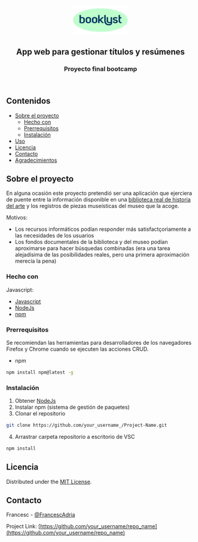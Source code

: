 <!-- PROJECT LOGO -->
<br />
<p align="center">
  <a href="https://github.com/othneildrew/# booklyst">
    <img src="logo/large_booklyst-2.png" alt="Logo" width="150" height="80">
  </a>

  <h2 align="center">
      App web para gestionar títulos y resúmenes
  </h2>
  <h3 align="center">
    Proyecto final bootcamp
  </h3>
    <br />
  
  </p>
</p>



<!-- CONTENIDOS -->
## Contenidos

* [Sobre el proyecto](#sobre-el-proyecto)
  * [Hecho con](#hecho-con)
  * [Prerrequisitos](#prerrequisitos)
  * [Instalación](#instalación)
* [Uso](#uso)
* [Licencia](#licencia)
* [Contacto](#contacto)
* [Agradecimientos](#Agradecimientos)



<!-- Sobre el proyecto -->
## Sobre el proyecto

En alguna ocasión este proyecto pretendió ser una aplicación que ejerciera de puente entre la información disponible en una [biblioteca real de historia del arte](https://www.museunacional.cat/ca/biblioteca-i-arxiu) y los registros de piezas museísticas del museo que la acoge.

Motivos:
* Los recursos informáticos podían responder más satisfactçoriamente a las necesidades de los usuarios
* Los fondos documentales de la biblioteca y del museo podían aproximarse para hacer búsquedas combinadas (era una tarea alejadísima de las posibilidades reales, pero una primera aproximación merecía la pena)

### Hecho con
Javascript:
* [Javascript](https://www.javascript.com/)
* [NodeJs](https://nodejs.org/)
* [npm](https://www.npmjs.com/)

### Prerrequisitos

Se recomiendan las herramientas para desarrolladores de los navegadores Firefox y Chrome cuando se ejecuten las acciones CRUD.

* npm
```sh
npm install npm@latest -g
```

### Instalación

1. Obtener [NodeJs](https://nodejs.org/en/download/)
2. Instalar npm (sistema de gestión de paquetes)
3. Clonar el repositorio
```sh
git clone https://github.com/your_username_/Project-Name.git
```
4. Arrastrar carpeta repositorio a escritorio de VSC
```sh
npm install
```

<!-- LICENCIA -->
## Licencia

Distributed under the [MIT License](https://opensource.org/licenses/MIT). 

<!-- CONTACTO -->
## Contacto

Francesc - [@FrancescAdria](https://twitter.com/FrancescAdria)

Project Link: [https://github.com/your_username/repo_name](https://github.com/your_username/repo_name)






<!-- MARKDOWN LINKS & IMAGES-->
<!-- https://www.markdownguide.org/basic-syntax/#reference-style-links -->
<!--[contributors-shield]: https://img.shields.io/github/contributors/othneildrew/Best-README-Template.svg?style=flat-square
[contributors-url]: https://github.com/othneildrew/Best-README-Template/graphs/contributors
[forks-shield]: https://img.shields.io/github/forks/othneildrew/Best-README-Template.svg?style=flat-square
[forks-url]: https://github.com/othneildrew/Best-README-Template/network/members
[stars-shield]: https://img.shields.io/github/stars/othneildrew/Best-README-Template.svg?style=flat-square
[stars-url]: https://github.com/othneildrew/Best-README-Template/stargazers
[issues-shield]: https://img.shields.io/github/issues/othneildrew/Best-README-Template.svg?style=flat-square
[issues-url]: https://github.com/othneildrew/Best-README-Template/issues
[license-shield]: https://img.shields.io/github/license/othneildrew/Best-README-Template.svg?style=flat-square
[license-url]: https://github.com/othneildrew/Best-README-Template/blob/master/LICENSE.txt
[linkedin-shield]: https://img.shields.io/badge/-LinkedIn-black.svg?style=flat-square&logo=linkedin&colorB=555
[linkedin-url]: https://linkedin.com/in/othneildrew
[product-screenshot]: images/screenshot.png-->
